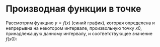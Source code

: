 # Производная функции в точке

Рассмотрим функцию $y = f(x)$ (синий график), которая определена и непрерывна на некотором интервале, произвольную точку $x{0}$, принадлежащую данному интервалу, и соответствующее значение $f(x{0})$:
